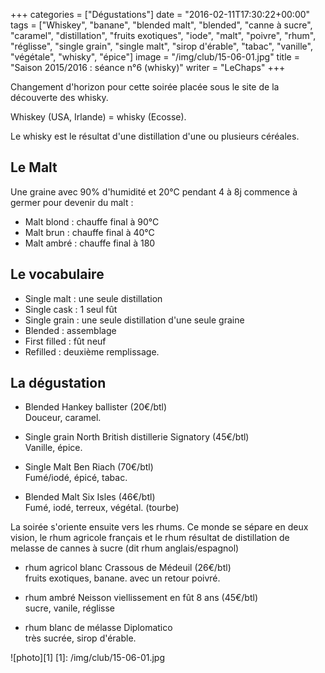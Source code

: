 +++
categories = ["Dégustations"]
date = "2016-02-11T17:30:22+00:00"
tags = ["Whiskey", "banane", "blended malt", "blended", "canne à sucre", "caramel", "distillation", "fruits exotiques", "iode", "malt", "poivre", "rhum", "réglisse", "single grain", "single malt", "sirop d'érable", "tabac", "vanille", "végétale", "whisky", "épice"] 
image = "/img/club/15-06-01.jpg"
title = "Saison 2015/2016 : séance n°6 (whisky)"
writer = "LeChaps"
+++

Changement d'horizon pour cette soirée placée sous le site de la découverte des whisky.

Whiskey (USA, Irlande) = whisky (Ecosse).

Le whisky est le résultat d'une distillation d'une ou plusieurs céréales.

## Le Malt

Une graine avec 90% d'humidité et 20°C pendant 4 à 8j commence à germer pour devenir du malt :

* Malt blond : chauffe final à 90°C
* Malt brun : chauffe final à 40°C
* Malt ambré : chauffe final à 180

## Le vocabulaire

* Single malt : une seule distillation
* Single cask : 1 seul fût
* Single grain : une seule distillation d'une seule graine
* Blended : assemblage
* First filled : fût neuf
* Refilled : deuxième remplissage.

## La dégustation

* Blended Hankey ballister (20€/btl) <i class="fa fa-plus-circle"></i>  
Douceur, caramel.

* Single grain North British distillerie Signatory  (45€/btl)  
Vanille, épice.

* Single Malt Ben Riach (70€/btl)  
Fumé/iodé, épicé, tabac.

* Blended Malt Six Isles (46€/btl)  
Fumé, iodé, terreux, végétal. (tourbe)

La soirée s'oriente ensuite vers les rhums. Ce monde se sépare en deux vision, le rhum agricole français et le rhum résultat de distillation de melasse de cannes à sucre (dit rhum anglais/espagnol)

* rhum agricol blanc Crassous de Médeuil (26€/btl)  
fruits exotiques, banane. avec un retour poivré.

* rhum ambré Neisson viellissement en fût 8 ans (45€/btl)  
sucre, vanile, réglisse

* rhum blanc de mélasse Diplomatico  
très sucrée, sirop d'érable.

![photo][1]
[1]: /img/club/15-06-01.jpg
